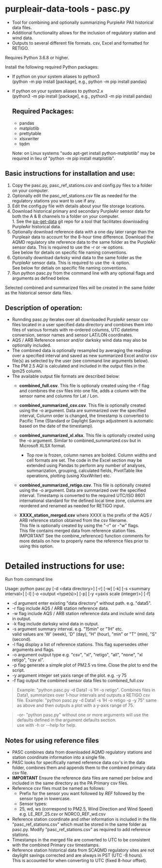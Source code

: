 # purpleair-data-tools - pasc.py
* Tool for combining and optionally summarizing PurpleAir PAII historical data files.  
* Additional functionality allows for the inclusion of regulatory station and wind data.  
* Outputs to several different file formats. csv, Excel and formatted for RETIGO.  

Requires Python 3.6.8 or higher.

Install the following required Python packages:  
* If python on your system aliases to python3  
  (python -m pip install [package], e.g., python -m pip install pandas)  

*  If python on your system aliases to python2.x  
   (python3 -m pip install [package], e.g., python3 -m pip install pandas)

   ## Required Packages:
   * pandas
   * matplotlib
   * prettytable
   * xlsxwriter
   * tqdm

    Note: on Linux systems "sudo apt-get install python-matplotlib" may be
    required in lieu of "python -m pip install matplotlib".

## Basic instructions for installation and use:
   1. Copy the pasc.py, pasc_ref_stations.csv and config.py files to a folder on your computer.
   2. Optionally edit the pasc_ref_stations.csv file as needed for the regulatory stations you want to use if any.
   3. Edit the config.py file with details about your file storage locations.
   4. Download historical primary and secondary PurpleAir sensor data for both the A & B channels to a folder on your computer.  
     1. See the [pa-get-data](https://github.com/wawzat/pa-get-data) git repo for a tool that facilitates downloading PurpleAir historical data.
   5. Optionally download reference data with a one day later range than the Purpleair data to account for the 8-hour time difference. Download the AQMD regulatory site reference data to the same folder as the PurpleAir sensor data. This is required to use the -r or -w options.  
       See below for details on specific file naming conventions.  
   6. Optionally download darksky wind data to the same folder as the PurpleAir sensor data. This is required to use the -k option.  
       See below for detials on specific file naming conventions.  
   7. Run python pasc.py from the command line with any optional flags and arguments as defined below.

   Selected combined and summarized files will be created in the same folder as the historical sensor data files.


## Description of operation:
  * Runnding pasc.py iterates over all downloaded PurpleAir sensor csv files located in a user specified data directory and combines them into files of various formats with re-ordered columns, UTC datetime conversion, sensor names and sensor LAT/LON coordinates.  
  * AQS / ARB Reference sensor and/or darksky wind data may also be optionally included.  
  * The combined data is optionally resampled by averaging the readings over a specified interval and saved as new summarized Excel and/or csv file(s) as selected by the user (see command line arguments below).  
  * The PM 2.5 AQI is calculated and included in the output files in the Ipm25 column.  
  * The available output file formats are described below:  
    * **combined_full.csv**. This file is optionaly created using the -f flag and combines the csv files into one file, adds a column with the sensor name and columns for Lat / Lon.  
    * **combined_summarized_csv.csv**. This file is optionally created using the -o argument. Data are summarized over the specified interval, Column order is changed, the timestamp is converted to Pacific Time (Standard or Daylight Savings adjustment is automatic based on the date of the timestamp).  
    * **combined_summarized_xl.xlsx**. This file is optionally created using the -o argument. Similar to combined_summarized.csv but in Microsoft XLSX format.  
       * Top row is frozen, column names are bolded. Column widths and cell formats are set. The code in the Excel section may be extended using Pandas 
       to perform any number of analyses, summarization, grouping, calculated fields, PivotTable like operations, plotting (using XlsxWriter) etc.  

    * **combined_summarized_retigo.csv**. This file is optionally created using the -o argument. Data are summarized over the specified interval. Timestamp is converted to the required UTC/ISO 8601 international standard for the defined local time zone, columns are reordered and renamed as needed for RETIGO input.  
    * **XXXX_station_merged.csv** where XXXX is the prefix of the AQS / ARB reference station obtained from the csv filename.  
      This file is optionally created by using the "-r" or -"w" flags.  
      This file contains merged data from reference station files.  
      IMPORTANT See the combine_reference() function comments for more details on how to properly name the reference files prior to using this option.  

# Detailed instructions for use:

Run from command line 

Usage:  python pasc.py \[-d \<data directory\>\] \[-r\] \[-w\] \[-k\] \[-s \<summary interval\>\] \[-l\] \[-o \<output <type(s)\>\] \[-p\] \[-y \<yaxis scale (integer)\>\] \[-f\]    

* -d argument enter existing "data directory" without path. e.g. "data5".  
* -r flag include AQS / ARB station reference data.  
* -w flag include AQS / ARB station reference data and include wind data in output.  
* -k flag include darksky wind data in output.  
* -s argument summary interval. e.g. "15min" or "1H" etc.   
      valid values are 'W' (week), 'D" (day), "H" (hour), "min" or "T" (min), "S" (second).
* -l flag display a list of reference stations. This flag supersedes other arguments and flags.  
* -o argument output type e.g. "csv", "xl", "retigo", "all", "none", "xl retigo", "csv xl".  
* -p flag generate a simple plot of PM2.5 vs time. Close the plot to end the script.  
* -y argument integer set yaxis range of the plot. e.g. -y 75  
* -f flag output the combined sensor data files to combined_full.csv  

>Example: "python pasc.py -d Data1 -s 1H -o retigo". Combines files in Data1, summarizes over 1-hour intervals and outputs a RETIGO csv file.
Example: "python pasc.py -d Data1 -s 1H -o retigo -p -y 75" same as above and then outputs a plot with a y-axis range of 75.  

>-or- "python pasc.py" without one or more arguments will use the defaults defined in the argument defaults section.  
use with -h or --help for help.  

## Notes for using reference files
* PASC combines data from downloaded AQMD regulatory stations and station coordinate information into a single file.  
* PASC looks for specifically named reference data csv's in the data folder, combines them and appends them to the combined primary data csv file.  
* **IMPORTANT** Ensure the reference data files are named per below and included in the same directory as the PA Primary csv files.  
* Reference csv files must be named as follows:
  * Prefix for the sensor you want followed by _REF_ followed by the sensor type in lowercase.  
  * Sensor types:
   * 25, wd, ws (correspond to PM2.5, Wind Direction and Wind Speed)  
      e.g. LE_REF_25.csv or NORCO_REF_wd.csv  
* Reference station coordinate and other information is included in the file "pasc_ref_stations.csv" which must be stored in the same folder as pasc.py. Modify "pasc_ref_stations.csv" as required to add reference stations.  
* Timestamps in the merged file are converted to UTC to be consistent with the combined Primary csv timestamps.  
* Reference station historical data from SCAQMD regulatory sites are not daylight savings corrected and are always in PST (UTC -8 hours).  
   This is accounted for when converting to UTC (fixed 8-hour offset).  
